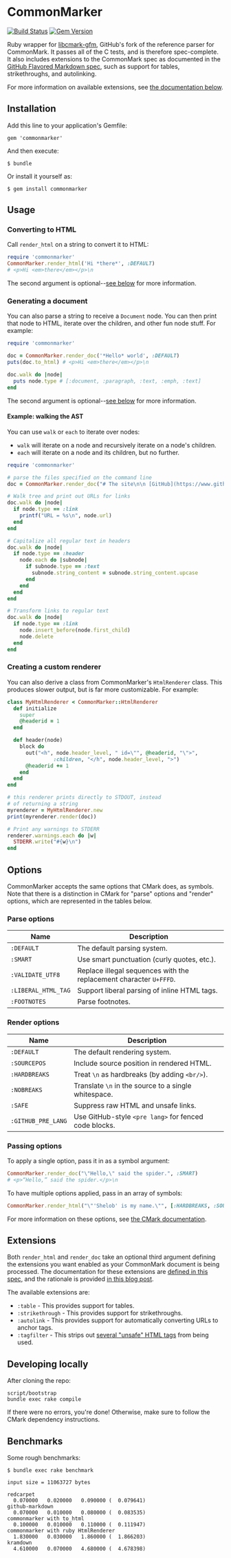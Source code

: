 # CommonMarker

[![Build Status](https://travis-ci.org/gjtorikian/commonmarker.svg)](https://travis-ci.org/gjtorikian/commonmarker) [![Gem Version](https://badge.fury.io/rb/commonmarker.svg)](http://badge.fury.io/rb/commonmarker)

Ruby wrapper for [libcmark-gfm](https://github.com/github/cmark),
GitHub's fork of the reference parser for CommonMark. It passes all of the C tests, and is therefore spec-complete. It also includes extensions to the CommonMark spec as documented in the [GitHub Flavored Markdown spec](http://github.github.com/gfm/), such as support for tables, strikethroughs, and autolinking.

For more information on available extensions, see [the documentation below](#extensions).

## Installation

Add this line to your application's Gemfile:

    gem 'commonmarker'

And then execute:

    $ bundle

Or install it yourself as:

    $ gem install commonmarker

## Usage

### Converting to HTML

Call `render_html` on a string to convert it to HTML:

``` ruby
require 'commonmarker'
CommonMarker.render_html('Hi *there*', :DEFAULT)
# <p>Hi <em>there</em></p>\n
```

The second argument is optional--[see below](#options) for more information.

### Generating a document

You can also parse a string to receive a `Document` node. You can then print that node to HTML, iterate over the children, and other fun node stuff. For example:

``` ruby
require 'commonmarker'

doc = CommonMarker.render_doc('*Hello* world', :DEFAULT)
puts(doc.to_html) # <p>Hi <em>there</em></p>\n

doc.walk do |node|
  puts node.type # [:document, :paragraph, :text, :emph, :text]
end
```

The second argument is optional--[see below](#options) for more information.

#### Example: walking the AST

You can use `walk` or `each` to iterate over nodes:

- `walk` will iterate on a node and recursively iterate on a node's children.
- `each` will iterate on a node and its children, but no further.

``` ruby
require 'commonmarker'

# parse the files specified on the command line
doc = CommonMarker.render_doc("# The site\n\n [GitHub](https://www.github.com)")

# Walk tree and print out URLs for links
doc.walk do |node|
  if node.type == :link
    printf("URL = %s\n", node.url)
  end
end

# Capitalize all regular text in headers
doc.walk do |node|
  if node.type == :header
    node.each do |subnode|
      if subnode.type == :text
        subnode.string_content = subnode.string_content.upcase
      end
    end
  end
end

# Transform links to regular text
doc.walk do |node|
  if node.type == :link
    node.insert_before(node.first_child)
    node.delete
  end
end
```

### Creating a custom renderer

You can also derive a class from CommonMarker's `HtmlRenderer` class. This produces slower output, but is far more customizable. For example:

``` ruby
class MyHtmlRenderer < CommonMarker::HtmlRenderer
  def initialize
    super
    @headerid = 1
  end

  def header(node)
    block do
      out("<h", node.header_level, " id=\"", @headerid, "\">",
               :children, "</h", node.header_level, ">")
      @headerid += 1
    end
  end
end

# this renderer prints directly to STDOUT, instead
# of returning a string
myrenderer = MyHtmlRenderer.new
print(myrenderer.render(doc))

# Print any warnings to STDERR
renderer.warnings.each do |w|
  STDERR.write("#{w}\n")
end
```

## Options

CommonMarker accepts the same options that CMark does, as symbols. Note that there is a distinction in CMark for "parse" options and "render" options, which are represented in the tables below.

### Parse options

| Name                | Description
| ------------------- | -----------
| `:DEFAULT`          | The default parsing system.
| `:SMART`            | Use smart punctuation (curly quotes, etc.).
| `:VALIDATE_UTF8`    | Replace illegal sequences with the replacement character `U+FFFD`.
| `:LIBERAL_HTML_TAG` | Support liberal parsing of inline HTML tags.
| `:FOOTNOTES`        | Parse footnotes.

### Render options

| Name               | Description
| ------------------ | -----------
| `:DEFAULT`         | The default rendering system.
| `:SOURCEPOS`       | Include source position in rendered HTML.
| `:HARDBREAKS`      | Treat `\n` as hardbreaks (by adding `<br/>`).
| `:NOBREAKS`        | Translate `\n` in the source to a single whitespace.
| `:SAFE`            | Suppress raw HTML and unsafe links.
| `:GITHUB_PRE_LANG` | Use GitHub-style `<pre lang>` for fenced code blocks.

### Passing options

To apply a single option, pass it in as a symbol argument:

``` ruby
CommonMarker.render_doc("\"Hello,\" said the spider.", :SMART)
# <p>“Hello,” said the spider.</p>\n
```

To have multiple options applied, pass in an array of symbols:

``` ruby
CommonMarker.render_html("\"'Shelob' is my name.\"", [:HARDBREAKS, :SOURCEPOS])
```

For more information on these options, see [the CMark documentation](https://git.io/v7nh1).

## Extensions

Both `render_html` and `render_doc` take an optional third argument defining the extensions you want enabled as your CommonMark document is being processed. The documentation for these extensions are [defined in this spec](https://github.github.com/gfm/), and the rationale is provided [in this blog post](https://githubengineering.com/a-formal-spec-for-github-markdown/).

The available extensions are:

* `:table` - This provides support for tables.
* `:strikethrough` - This provides support for strikethroughs.
* `:autolink` - This provides support for automatically converting URLs to anchor tags.
* `:tagfilter` - This strips out [several "unsafe" HTML tags](https://github.github.com/gfm/#disallowed-raw-html-extension-) from being used.

## Developing locally

After cloning the repo:

```
script/bootstrap
bundle exec rake compile
```

If there were no errors, you're done! Otherwise, make sure to follow the CMark dependency instructions.

## Benchmarks

Some rough benchmarks:

```
$ bundle exec rake benchmark

input size = 11063727 bytes

redcarpet
  0.070000   0.020000   0.090000 (  0.079641)
github-markdown
  0.070000   0.010000   0.080000 (  0.083535)
commonmarker with to_html
  0.100000   0.010000   0.110000 (  0.111947)
commonmarker with ruby HtmlRenderer
  1.830000   0.030000   1.860000 (  1.866203)
kramdown
  4.610000   0.070000   4.680000 (  4.678398)
```
